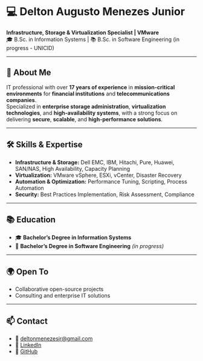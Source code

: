 # 💻 Delton Augusto Menezes Junior

**Infrastructure, Storage & Virtualization Specialist | VMware**  
🎓 B.Sc. in Information Systems | 📚 B.Sc. in Software Engineering (in progress - UNICID)  

---

## 🚀 About Me
IT professional with over **17 years of experience** in **mission-critical environments** for **financial institutions** and **telecommunications companies**.  
Specialized in **enterprise storage administration**, **virtualization technologies**, and **high-availability systems**, with a strong focus on delivering **secure**, **scalable**, and **high-performance solutions**.

---

## 🛠 Skills & Expertise
- **Infrastructure & Storage:** Dell EMC, IBM, Hitachi, Pure, Huawei, SAN/NAS, High Availability, Capacity Planning  
- **Virtualization:** VMware vSphere, ESXi, vCenter, Disaster Recovery  
- **Automation & Optimization:** Performance Tuning, Scripting, Process Automation  
- **Security:** Best Practices Implementation, Risk Assessment, Compliance  

---

## 📚 Education
- 🎓 **Bachelor’s Degree in Information Systems**  
- 📖 **Bachelor’s Degree in Software Engineering** *(in progress)*  
---
## 🌍 Open To 
- Collaborative open-source projects  
- Consulting and enterprise IT solutions  
---
## 📫 Contact
- 📧 deltonmenezesjr@gmail.com  
- 💼 [LinkedIn](https://www.linkedin.com/in/deltonmenezes)  
- 🐙 [GitHub](https://github.com/deltonmenezesjr)

<!--
**deltonmenezesjr/deltonmenezesjr** is a ✨ _special_ ✨ repository because its `README.md` (this file) appears on your GitHub profile.

Here are some ideas to get you started:

- 🔭 I’m currently working on ...
- 🌱 I’m currently learning ...
- 👯 I’m looking to collaborate on ...
- 🤔 I’m looking for help with ...
- 💬 Ask me about ...
- 📫 How to reach me: ...
- 😄 Pronouns: ...
- ⚡ Fun fact: ...
-->
